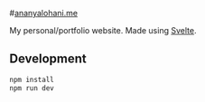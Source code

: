#[ananyalohani.me](https://ananyalohani.me)

My personal/portfolio website. Made using [Svelte](https://svelte.dev/).

## Development

```bash
npm install
npm run dev
```
